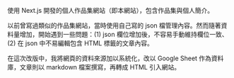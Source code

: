使用 Next.js 開發的個人作品集網站（即本網站），包含作品集與個人簡介。

以前曾寫過類似的作品集網站，當時使用自己寫的 json 檔管理內容。然而隨著資料量增加，開始遇到一些問題：(1) json 欄位增加後，不容易手動維持欄位一致、(2) 在 json 中不易編輯包含 HTML 標籤的文章內容。

在這次改版中，我將網頁的資料來源加以系統化，改以 Google Sheet 作為資料庫，文章則以 markdown 檔案撰寫，再轉成 HTML 引入網站。

